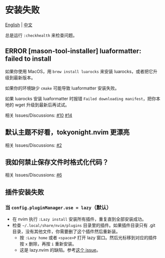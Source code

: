 # 安装失败

[English](./install-failed.md) | [中文](./install-failed.zh.md)

总是运行 `:checkhealth` 来检查问题。

## ERROR [mason-tool-installer] luaformatter: failed to install

如果你使用 MacOS，用 `brew install luarocks` 来安装 luarocks，或者把它升级到最新版本。

如果你的环境缺少 `cmake` 可能导致 luaformatter 安装失败。

如果 luarocks 安装 luaformatter 时报错 `Failed downloading manifest`，把你本地的 wget 升级到最新后再试试。

相关 Issues/Discussions: [#10](https://github.com/adoyle-h/one.nvim/issues/10) [#14](https://github.com/adoyle-h/one.nvim/issues/14)

## 默认主题不好看，tokyonight.nvim 更漂亮

相关 Issues/Discussions: [#2](https://github.com/adoyle-h/one.nvim/issues/2)

## 我如何禁止保存文件时格式化代码？

相关 Issues/Discussions: [#6](https://github.com/adoyle-h/one.nvim/discussions/6)

## 插件安装失败

### 当 `config.pluginManager.use = lazy`（默认）

- 在 nvim 执行 `:Lazy install` 安装所有插件，重复直到全部安装成功。
- 检查 `~/.local/share/nvim/plugins` 目录里的插件。如果插件目录只有 .git 目录，没有其他文件，你需要删了这个插件然后重新装。
  - 按 `:Lazy home` 或者 `<space>P` 打开 lazy 窗口。然后光标移到对应的插件按 `x` 删除，再按 `i` 重新安装。
  - 这是 lazy.nvim 的缺陷。参考[这个 issue](https://github.com/folke/lazy.nvim/issues/224#issuecomment-1367108251)。


<!-- links -->

[packer.nvim]: https://github.com/wbthomason/packer.nvim
